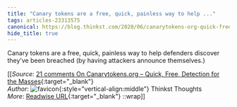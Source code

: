 ```yaml
---
title: "Canary tokens are a free, quick, painless way to help ..."
tags: articles-23313575
canonical: https://blog.thinkst.com/2020/06/canarytokens-org-quick-free-detection-for-the-masses-2.html
hide_title: true
---
```


Canary tokens are a free, quick, painless way to help defenders discover they’ve been breached (by having attackers announce themselves.)


[[_Source_: [21 comments On Canarytokens.org – Quick, Free, Detection for the Masses](https://blog.thinkst.com/2020/06/canarytokens-org-quick-free-detection-for-the-masses-2.html){:target="_blank"}<br>
_Author_: ![favicon](https://s2.googleusercontent.com/s2/favicons?domain=blog.thinkst.com){:style="vertical-align:middle"} Thinkst Thoughts<br>
_More_: [Readwise URL](https://readwise.io/open/457101728){:target="_blank"}
::wrap]]